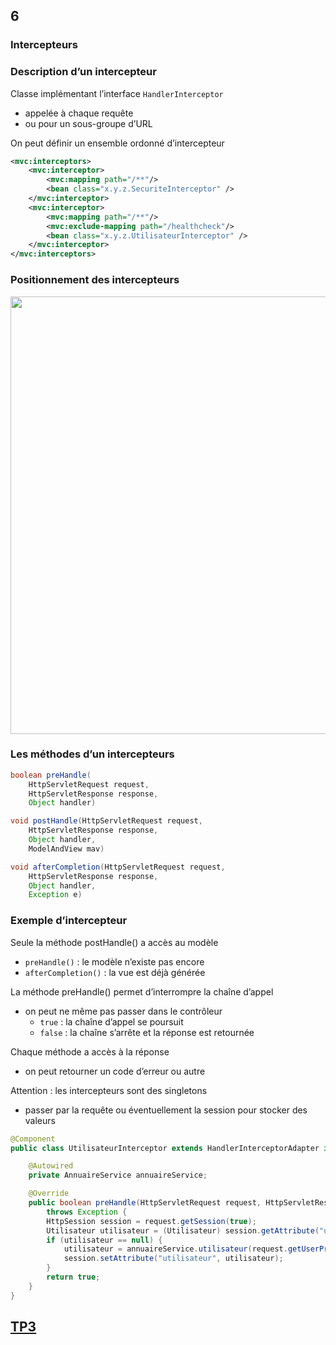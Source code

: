 <!-- .slide: data-background-image="images/spring.png" data-background-size="1200px" class="chapter" -->
## 6
### Intercepteurs





<!-- .slide: class="slide" -->
### Description d’un intercepteur
Classe implémentant l’interface `HandlerInterceptor`
 - appelée à chaque requête
 - ou pour un sous-groupe d’URL

On peut définir un ensemble ordonné d’intercepteur

```xml
<mvc:interceptors>
    <mvc:interceptor>
        <mvc:mapping path="/**"/>
        <bean class="x.y.z.SecuriteInterceptor" />
    </mvc:interceptor>
    <mvc:interceptor>
        <mvc:mapping path="/**"/>
        <mvc:exclude-mapping path="/healthcheck"/>
        <bean class="x.y.z.UtilisateurInterceptor" />
    </mvc:interceptor>
</mvc:interceptors>
```





<!-- .slide: class="slide" -->
<h3>Positionnement des intercepteurs</h3>
<div class="center">
    <img src="images/intercepteurs.png" style="width: 700px" />
</div>





<!-- .slide: class="slide" -->
### Les méthodes d’un intercepteurs

```java
boolean preHandle(
    HttpServletRequest request,
    HttpServletResponse response,
    Object handler) 

void postHandle(HttpServletRequest request,
    HttpServletResponse response,
    Object handler,
    ModelAndView mav) 

void afterCompletion(HttpServletRequest request,
    HttpServletResponse response,
    Object handler,
    Exception e)
```





<!-- .slide: class="slide" -->
### Exemple d’intercepteur

Seule la méthode postHandle() a accès au modèle
 - `preHandle()` : le modèle n’existe pas encore
 - `afterCompletion()` : la vue est déjà générée

La méthode preHandle() permet d’interrompre la chaîne d’appel
  - on peut ne même pas passer dans le contrôleur
    - `true` : la chaîne d’appel se poursuit
    - `false` : la chaîne s’arrête et la réponse est retournée

Chaque méthode a accès à la réponse
 - on peut retourner un code d’erreur ou autre

Attention : les intercepteurs sont des singletons
 - passer par la requête ou éventuellement la session pour stocker des valeurs





<!-- .slide: class="slide" -->

```java
@Component
public class UtilisateurInterceptor extends HandlerInterceptorAdapter implements HandlerInterceptor {

    @Autowired
    private AnnuaireService annuaireService;

    @Override
    public boolean preHandle(HttpServletRequest request, HttpServletResponse response, Object handler)
        throws Exception {
        HttpSession session = request.getSession(true);
        Utilisateur utilisateur = (Utilisateur) session.getAttribute("utilisateur");
        if (utilisateur == null) {
            utilisateur = annuaireService.utilisateur(request.getUserPrincipal().getName());
            session.setAttribute("utilisateur", utilisateur);
        }
        return true;
    }
}
```





<!-- .slide: data-background-image="images/tp.png" data-background-size="500px" class="tp" -->
## [TP3](https://github.com/Insee-CNIP/formation-spring-mvc#3-intercepteurs)